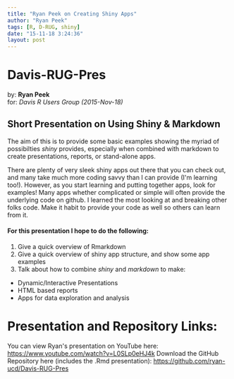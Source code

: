 ```yaml
---
title: "Ryan Peek on Creating Shiny Apps"
author: "Ryan Peek"
tags: [R, D-RUG, shiny]
date: "15-11-18 3:24:36"
layout: post
---
```


# Davis-RUG-Pres

by: **Ryan Peek**  
for: *Davis R Users Group (2015-Nov-18)*

## Short Presentation on Using Shiny & Markdown

The aim of this is to provide some basic examples showing the myriad of possibilties *shiny* provides, especially when combined with markdown to create presentations, reports, or stand-alone apps.

There are plenty of very sleek shiny apps out there that you can check out, and many take much more coding savvy than I can provide (I'm learning too!). However, as you start learning and putting together apps, look for examples!  Many apps whether complicated or simple will often provide the underlying code on github. I learned the most looking at and breaking other folks code. Make it habit to provide your code as well so others can learn from it. 

#### For this presentation I hope to do the following:  

 1. Give a quick overview of Rmarkdown
 2. Give a quick overview of shiny app structure, and show some app examples
 3. Talk about how to combine *shiny* and *markdown* to make:
   - Dynamic/Interactive Presentations
   - HTML based reports
   - Apps for data exploration and analysis

# Presentation and Repository Links:

You can view Ryan's presentation on YouTube here: <https://www.youtube.com/watch?v=L0SLp0eHJ4k>
Download the GitHub Repository here (includes the .Rmd presentation): <https://github.com/ryan-ucd/Davis-RUG-Pres>


